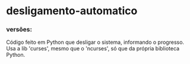 # desligamento-automatico

<!-- adicionando versões compátiveis. -->
<h3> versões:&nbsp &nbsp
<a href="https://github.com/TheAlgorithms/">
    <img src="https://img.shields.io/pypi/pyversions/tomlkit.svg?logo=python&logoColor=white" height="15">
</a>
</h3>

Código feito em Python que desligar o sistema, informando o progresso. Usa a lib 'curses', mesmo que o 'ncurses', só que da própria biblioteca Python.
